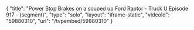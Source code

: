{
    "title": "Power Stop Brakes on a souped up Ford Raptor - Truck U Episode 917 - (segment)",
    "type": "solo",
    "layout": "iframe-static",
    "videoId": "59880310",
    "url": "\/tvpembed\/59880310"
}